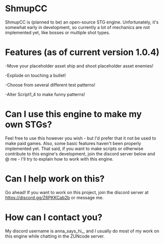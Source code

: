 # ShmupCC
ShmupCC is (planned to be) an open-source STG engine. Unfortunately, it's somewhat early in development, so currently a lot of mechanics are not implemented yet, like bosses or multiple shot types.



# Features (as of current version 1.0.4)
-Move your placeholder asset ship and shoot placeholder asset enemies!

-Explode on touching a bullet!

-Choose from several different test patterns!

-Alter Script1_4 to make funny patterns!

# Can I use this engine to make my own STGs?
Feel free to use this however you wish - but I'd prefer that it not be used to make paid games. Also, some basic features haven't been properly implemented yet. That said, if you want to make scripts or otherwise contribute to this engine's development, join the discord server below and @ me - I'll try to explain how to work with this engine.

# Can I help work on this?
Go ahead! If you want to work on this project, join the discord server at https://discord.gg/Z6PKKCab2b or message me.

# How can I contact you?
My discord username is anna_says_hi_, and I usually do most of my work on this engine while chatting in the ZUNcode server.
